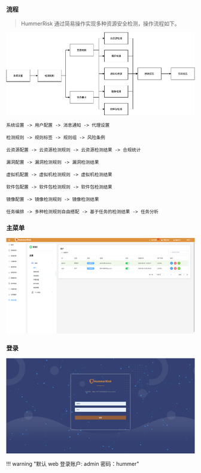 ### 流程

> HummerRisk 通过简易操作实现多种资源安全检测，操作流程如下。

![登录](../img/user/process.png)

    系统设置 -> 用户配置 -> 消息通知 -> 代理设置

    检测规则 -> 规则标签 -> 规则组 -> 风险条例

    云资源配置 -> 云资源检测规则 -> 云资源检测结果 -> 合规统计

    漏洞配置 -> 漏洞检测规则 -> 漏洞检测结果

    虚拟机配置 -> 虚拟机检测规则 -> 虚拟机检测结果

    软件包配置 -> 软件包检测规则 -> 软件包检测结果

    镜像配置 -> 镜像检测规则 -> 镜像检测结果

    任务编排 -> 多种检测规则自由搭配 -> 基于任务的检测结果 -> 任务分析

### 主菜单

![主菜单](../img/user/menu.png)

### 登录

![登录](../img/user/login.png)

!!! warning "默认 web 登录账户: admin 密码：hummer"
